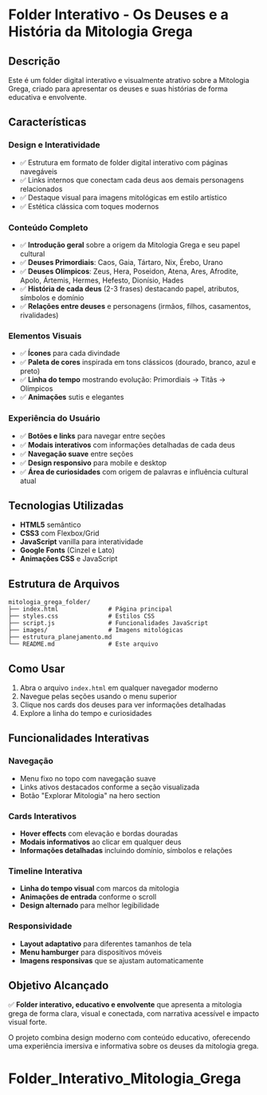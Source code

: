 # Folder Interativo - Os Deuses e a História da Mitologia Grega

## Descrição

Este é um folder digital interativo e visualmente atrativo sobre a Mitologia Grega, criado para apresentar os deuses e suas histórias de forma educativa e envolvente.

## Características

### Design e Interatividade
- ✅ Estrutura em formato de folder digital interativo com páginas navegáveis
- ✅ Links internos que conectam cada deus aos demais personagens relacionados
- ✅ Destaque visual para imagens mitológicas em estilo artístico
- ✅ Estética clássica com toques modernos

### Conteúdo Completo
- ✅ **Introdução geral** sobre a origem da Mitologia Grega e seu papel cultural
- ✅ **Deuses Primordiais**: Caos, Gaia, Tártaro, Nix, Érebo, Urano
- ✅ **Deuses Olímpicos**: Zeus, Hera, Poseidon, Atena, Ares, Afrodite, Apolo, Ártemis, Hermes, Hefesto, Dionísio, Hades
- ✅ **História de cada deus** (2-3 frases) destacando papel, atributos, símbolos e domínio
- ✅ **Relações entre deuses** e personagens (irmãos, filhos, casamentos, rivalidades)

### Elementos Visuais
- ✅ **Ícones** para cada divindade
- ✅ **Paleta de cores** inspirada em tons clássicos (dourado, branco, azul e preto)
- ✅ **Linha do tempo** mostrando evolução: Primordiais → Titãs → Olímpicos
- ✅ **Animações** sutis e elegantes

### Experiência do Usuário
- ✅ **Botões e links** para navegar entre seções
- ✅ **Modais interativos** com informações detalhadas de cada deus
- ✅ **Navegação suave** entre seções
- ✅ **Design responsivo** para mobile e desktop
- ✅ **Área de curiosidades** com origem de palavras e influência cultural atual

## Tecnologias Utilizadas

- **HTML5** semântico
- **CSS3** com Flexbox/Grid
- **JavaScript** vanilla para interatividade
- **Google Fonts** (Cinzel e Lato)
- **Animações CSS** e JavaScript

## Estrutura de Arquivos

```
mitologia_grega_folder/
├── index.html              # Página principal
├── styles.css              # Estilos CSS
├── script.js               # Funcionalidades JavaScript
├── images/                 # Imagens mitológicas
├── estrutura_planejamento.md
└── README.md               # Este arquivo
```

## Como Usar

1. Abra o arquivo `index.html` em qualquer navegador moderno
2. Navegue pelas seções usando o menu superior
3. Clique nos cards dos deuses para ver informações detalhadas
4. Explore a linha do tempo e curiosidades

## Funcionalidades Interativas

### Navegação
- Menu fixo no topo com navegação suave
- Links ativos destacados conforme a seção visualizada
- Botão "Explorar Mitologia" na hero section

### Cards Interativos
- **Hover effects** com elevação e bordas douradas
- **Modais informativos** ao clicar em qualquer deus
- **Informações detalhadas** incluindo domínio, símbolos e relações

### Timeline Interativa
- **Linha do tempo visual** com marcos da mitologia
- **Animações de entrada** conforme o scroll
- **Design alternado** para melhor legibilidade

### Responsividade
- **Layout adaptativo** para diferentes tamanhos de tela
- **Menu hamburger** para dispositivos móveis
- **Imagens responsivas** que se ajustam automaticamente

## Objetivo Alcançado

✅ **Folder interativo, educativo e envolvente** que apresenta a mitologia grega de forma clara, visual e conectada, com narrativa acessível e impacto visual forte.

O projeto combina design moderno com conteúdo educativo, oferecendo uma experiência imersiva e informativa sobre os deuses da mitologia grega.

# Folder_Interativo_Mitologia_Grega
